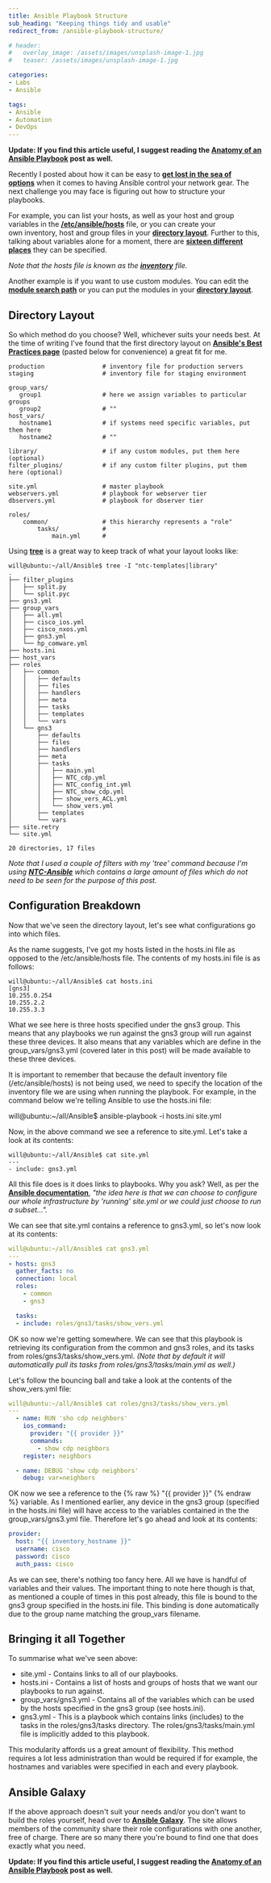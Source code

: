 ```yaml
---
title: Ansible Playbook Structure
sub_heading: "Keeping things tidy and usable"
redirect_from: /ansible-playbook-structure/

# header:
#   overlay_image: /assets/images/unsplash-image-1.jpg
#   teaser: /assets/images/unsplash-image-1.jpg

categories:
- Labs
- Ansible

tags:
- Ansible
- Automation
- DevOps
---
```

**Update: If you find this article useful, I suggest reading the [Anatomy of an Ansible Playbook](/anatomy-ansible-playbook) post as well.**

Recently I posted about how it can be easy to [**get lost in the sea of options**](/writing-your-own-api-part-1/) when it comes to having Ansible control your network gear. The next challenge you may face is figuring out how to structure your playbooks.

For example, you can list your hosts, as well as your host and group variables in the [**/etc/ansible/hosts**](http://docs.ansible.com/ansible/intro_inventory.html) file, or you can create your own inventory, host and group files in your [**directory layout**](http://docs.ansible.com/ansible/playbooks_best_practices.html#directory-layout). Further to this, talking about variables alone for a moment, there are [**sixteen different places**](http://docs.ansible.com/ansible/playbooks_variables.html#variable-precedence-where-should-i-put-a-variable) they can be specified.

_Note that the hosts file is known as the [**inventory**](http://docs.ansible.com/ansible/intro_inventory.html) file._

Another example is if you want to use custom modules. You can edit the **[module search path](https://github.com/networktocode/ntc-ansible)** or you can put the modules in your [**directory layout**](http://docs.ansible.com/ansible/playbooks_best_practices.html#directory-layout).

## Directory Layout

So which method do you choose? Well, whichever suits your needs best. At the time of writing I've found that the first directory layout on [**Ansible's Best Practices page**](http://docs.ansible.com/ansible/playbooks_best_practices.html#directory-layout) (pasted below for convenience) a great fit for me.

```
production                # inventory file for production servers
staging                   # inventory file for staging environment

group_vars/
   group1                 # here we assign variables to particular groups
   group2                 # ""
host_vars/
   hostname1              # if systems need specific variables, put them here
   hostname2              # ""

library/                  # if any custom modules, put them here (optional)
filter_plugins/           # if any custom filter plugins, put them here (optional)

site.yml                  # master playbook
webservers.yml            # playbook for webserver tier
dbservers.yml             # playbook for dbserver tier

roles/
    common/               # this hierarchy represents a "role"
        tasks/            #
            main.yml      #  
```

Using [**tree**](http://manpages.ubuntu.com/manpages/wily/man1/tree.1.html) is a great way to keep track of what your layout looks like:

```
will@ubuntu:~/all/Ansible$ tree -I "ntc-templates|library"
.
├── filter_plugins
│   ├── split.py
│   └── split.pyc
├── gns3.yml
├── group_vars
│   ├── all.yml
│   ├── cisco_ios.yml
│   ├── cisco_nxos.yml
│   ├── gns3.yml
│   └── hp_comware.yml
├── hosts.ini
├── host_vars
├── roles
│   ├── common
│   │   ├── defaults
│   │   ├── files
│   │   ├── handlers
│   │   ├── meta
│   │   ├── tasks
│   │   ├── templates
│   │   └── vars
│   └── gns3
│       ├── defaults
│       ├── files
│       ├── handlers
│       ├── meta
│       ├── tasks
│       │   ├── main.yml
│       │   ├── NTC_cdp.yml
│       │   ├── NTC_config_int.yml
│       │   ├── NTC_show_cdp.yml
│       │   ├── show_vers_ACL.yml
│       │   └── show_vers.yml
│       ├── templates
│       └── vars
├── site.retry
└── site.yml

20 directories, 17 files
```

_Note that I used a couple of filters with my 'tree' command because I'm using [**NTC-Ansible**](https://github.com/networktocode/ntc-ansible) which contains a large amount of files which do not need to be seen for the purpose of this post._

## Configuration Breakdown

Now that we've seen the directory layout, let's see what configurations go into which files.

As the name suggests, I've got my hosts listed in the hosts.ini file as opposed to the /etc/ansible/hosts file. The contents of my hosts.ini file is as follows:

```
will@ubuntu:~/all/Ansible$ cat hosts.ini 
[gns3]
10.255.0.254
10.255.2.2
10.255.3.3
```

What we see here is three hosts specified under the gns3 group. This means that any playbooks we run against the gns3 group will run against these three devices. It also means that any variables which are define in the group_vars/gns3.yml (covered later in this post) will be made available to these three devices.

It is important to remember that because the default inventory file (/etc/ansible/hosts) is not being used, we need to specify the location of the inventory file we are using when running the playbook. For example, in the command below we're telling Ansible to use the hosts.ini file:

will@ubuntu:~/all/Ansible$ ansible-playbook -i hosts.ini site.yml

Now, in the above command we see a reference to site.yml. Let's take a look at its contents:

```
will@ubuntu:~/all/Ansible$ cat site.yml 
---
- include: gns3.yml 
```

All this file does is it does links to playbooks. Why you ask? Well, as per the [**Ansible documentation**](http://docs.ansible.com/ansible/playbooks_best_practices.html), _"the idea here is that we can choose to configure our whole infrastructure by 'running' site.yml or we could just choose to run a subset..."._

We can see that site.yml contains a reference to gns3.yml, so let's now look at its contents:

```yaml
will@ubuntu:~/all/Ansible$ cat gns3.yml 
---
- hosts: gns3
  gather_facts: no
  connection: local
  roles:
    - common
    - gns3

  tasks:
  - include: roles/gns3/tasks/show_vers.yml
```

OK so now we're getting somewhere. We can see that this playbook is retrieving its configuration from the common and gns3 roles, and its tasks from roles/gns3/tasks/show_vers.yml. _(Note that by default it will automatically pull its tasks from roles/gns3/tasks/main.yml as well.)_

Let's follow the bouncing ball and take a look at the contents of the show_vers.yml file:

```yaml
will@ubuntu:~/all/Ansible$ cat roles/gns3/tasks/show_vers.yml 
---
  - name: RUN 'sho cdp neighbors'
    ios_command:
      provider: "{{ provider }}"
      commands:
        - show cdp neighbors
    register: neighbors

  - name: DEBUG 'show cdp neighbors'
    debug: var=neighbors
```

OK now we see a reference to the {% raw %} "{{ provider }}" {% endraw %} variable. As I mentioned earlier, any device in the gns3 group (specified in the hosts.ini file) will have access to the variables contained in the the group_vars/gns3.yml file. Therefore let's go ahead and look at its contents:

```yaml
provider:
  host: "{{ inventory_hostname }}"
  username: cisco
  password: cisco
  auth_pass: cisco
```

As we can see, there's nothing too fancy here. All we have is handful of variables and their values. The important thing to note here though is that, as mentioned a couple of times in this post already, this file is bound to the gns3 group specified in the hosts.ini file. This binding is done automatically due to the group name matching the group_vars filename.

## Bringing it all Together

To summarise what we've seen above:

*   site.yml - Contains links to all of our playbooks.
*   hosts.ini - Contains a list of hosts and groups of hosts that we want our playbooks to run against.
*   group_vars/gns3.yml - Contains all of the variables which can be used by the hosts specified in the gns3 group (see hosts.ini).
*   gns3.yml - This is a playbook which contains links (includes) to the tasks in the roles/gns3/tasks directory. The roles/gns3/tasks/main.yml file is implicitly added to this playbook.

This modularity affords us a great amount of flexibility. This method requires a lot less administration than would be required if for example, the hostnames and variables were specified in each and every playbook.

## Ansible Galaxy

If the above approach doesn't suit your needs and/or you don't want to build the roles yourself, head over to [**Ansible Galaxy**](https://galaxy.ansible.com/). The site allows members of the community share their role configurations with one another, free of charge. There are so many there you're bound to find one that does exactly what you need.

**Update: If you find this article useful, I suggest reading the [Anatomy of an Ansible Playbook](/anatomy-ansible-playbook) post as well.**
